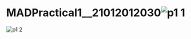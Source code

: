 # MADPractical1__21012012030![p1 1](https://user-images.githubusercontent.com/111005666/184602262-99f9116f-fd06-4b29-9389-581cb1b63700.JPG)
![p1 2](https://user-images.githubusercontent.com/111005666/184639105-f87df7d1-eb75-42d6-8d8b-44f69a233af9.JPG)
